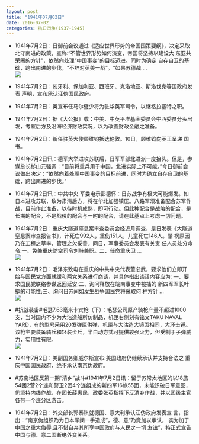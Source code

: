 ```yaml
---
layout: post
title: "1941年07月02日"
date: 2016-07-02
categories: 抗日战争(1937-1945)
---
```


<meta name="referrer" content="no-referrer" />

- 1941年7月2日：日御前会议通过《适应世界形势的帝国国策要纲》，决定采取 北守南进的政策，宣称:“不管世界形势如何演变，帝国将坚持以建设大 东亚共荣圈的方针”，依然向处理“中国事变”的目标迈进。同时为确定 自存自卫的基础，跨出南进的步伐，“不辞对英美一战”。“如果苏德战 ... <br/><img src="https://ww4.sinaimg.cn/large/aca367d8jw1f5fyjnebwfj20c80bxwg1.jpg" />

- 1941年7月2日：匈牙利、保加利亚、西班牙、克洛地亚、斯洛伐克等国政府发表 声明，宣布承认汪伪国民政府。 

- 1941年7月2日：英宣布任马尔璧少将为驻华英军司令，以继格拉塞特之职。 

- 1941年7月2日：据《大公报》载：中美、中英平准基金委员会中西委员分头出 发，考察后方及沿海经济财政实况，以为改善财政金融之准备。 

- 1941年7月2日：新任驻英大使顾维钧抵达伦敦。10日，顾维钧向英王呈递 国书。 

- 1941年7月2日讯：德军大举进攻苏联后，日军军部北进派一度抬头。但是，参谋总长杉山元强调：“目前将重兵用于中国，北进实际上不可能。”今日御前会议做出决定：“依然向着处理中国事变的目标前进，同时为确立自存自卫的基础，跨出南进的步伐。” 

- 1941年7月2日讯：中共中央 军委电示彭德怀：日苏战争有极大可能爆发。如日本进攻苏联，敌为肃清后方，将在华北加强镇压。八路军须准备配合苏军作战，目前作此准备，以待时机成熟，即可行动。但此种配合是战略的配合，是长期的配合，不是战役的配合与一时的配合，请在此基点上考虑一切问题。 

- 1941年7月2日：重庆大隧道窒息案审查委员会经近月调查，是日发表《大隧道 窒息案审查报告书》，计死亡992人，重伤151人，儿童死亡146人。肇 祸原因乃在工程之草率，管理之欠妥善。同日，军事委员会发表有关责 任人员处分命令:一、免兼重庆防空司令刘峙兼职。二、任命重庆卫 ... <br/><img src="https://ww1.sinaimg.cn/large/aca367d8jw1f5ffi2trq4j20c809zt9x.jpg" />

- 1941年7月2日：毛泽东致电在重庆的中共中央代表董必武，要求他们立即开 始与国民党方面就缓和两党关系进行商谈，并具体指出谈话内容应为: ―、要求国民党联络参谋返回延安;二、询问释放在皖南事变中被捕的 新四军军长叶挺的可能性;三、询问日苏间如发生战争国民党将采取何 种方针 ... <br/><img src="https://ww4.sinaimg.cn/large/aca367d8jw1f5fdrg62juj20c80ayq4c.jpg" />

- #抗战装备#毛瑟7.63毫米卡宾枪（下）：毛瑟公司原产骑枪产量不超过1000支，当时国内不少为大沽造船所仿制品，机匣右侧刻有铭文TAKU NAVAL YARD，有的型号采用20发弹匣供弹，机匣与大沽造大镜面相同，大环击锤。该枪主要装备骑兵和轻装步兵，半自动方式可提供较强火力，但受制于子弹威力，实用性有限。 <br/><img src="https://ww3.sinaimg.cn/large/aca367d8jw1f5fc1bzcl7j20m728rwvu.jpg" />

- 1941年7月2日：美副国务卿威尔斯宣布:美国政府仍继续承认并支持合法之 重庆中国国民政府，绝不承认南京伪政府。 

- #苏南地区反第一期“清乡”战斗#1941年7月2日讯：留于苏常太地区的以18旅54团2营2个连和警卫2团4个连组成的新四军16旅55团，未能识破日军意图，仍坚持内线作战，在团长薛惠民，政委张英指挥下反清乡作战，并以团级主官各带一个连分区游击。 

- 1941年7月2日：外交部长郭泰祺就德国、意大利承认汪伪政府发表宣 言，指出：“南京伪组织乃为日本军阀一手造成”，德、意“乃竟加以承认， 实为加于中国之重大侮辱,且不惜自弃其所享中国政府与人民之一切 友谊”，特正式宣告中国与德、意二国断绝外交关系。 

